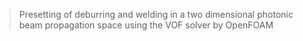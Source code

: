 > Presetting of deburring and welding in a two dimensional photonic beam propagation space using the VOF solver by OpenFOAM
